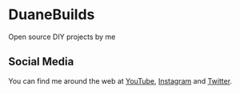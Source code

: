# DuaneBuilds
Open source DIY projects by me

## Social Media

You can find me around the web at [YouTube](https://www.youtube.com/@DuaneBuilds), [Instagram](https://instagram.com/duanebuilds) and [Twitter](https://twitter.com/DuaneBuilds).
